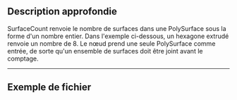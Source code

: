 ## Description approfondie
SurfaceCount renvoie le nombre de surfaces dans une PolySurface sous la forme d'un nombre entier. Dans l'exemple ci-dessous, un hexagone extrudé renvoie un nombre de 8. Le nœud prend une seule PolySurface comme entrée, de sorte qu'un ensemble de surfaces doit être joint avant le comptage.
___
## Exemple de fichier



